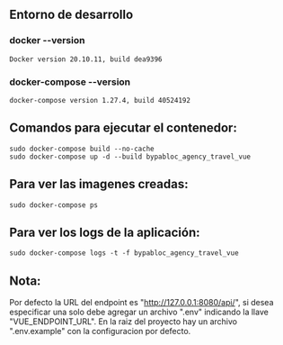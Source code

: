 ## Entorno de desarrollo

### docker --version
    Docker version 20.10.11, build dea9396

### docker-compose --version
    docker-compose version 1.27.4, build 40524192

## Comandos para ejecutar el contenedor:
    sudo docker-compose build --no-cache
    sudo docker-compose up -d --build bypabloc_agency_travel_vue

## Para ver las imagenes creadas:
    sudo docker-compose ps

## Para ver los logs de la aplicación:
    sudo docker-compose logs -t -f bypabloc_agency_travel_vue

## Nota:
Por defecto la URL del endpoint es "http://127.0.0.1:8080/api/", si desea especificar una solo debe agregar un archivo ".env" indicando la llave "VUE_ENDPOINT_URL". En la raiz del proyecto hay un archivo ".env.example" con la configuracion por defecto.